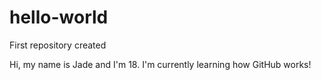 # hello-world
First repository created

Hi, my name is Jade and I'm 18. I'm currently learning how GitHub works!
